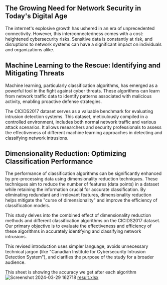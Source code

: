 ## The Growing Need for Network Security in Today's Digital Age

The internet's explosive growth has ushered in an era of unprecedented connectivity. However, this interconnectedness comes with a cost: heightened cybersecurity risks. Sensitive data is constantly at risk, and disruptions to network systems can have a significant impact on individuals and organizations alike.

## Machine Learning to the Rescue: Identifying and Mitigating Threats

Machine learning, particularly classification algorithms, has emerged as a powerful tool in the fight against cyber threats. These algorithms can learn from network traffic data to identify patterns associated with malicious activity, enabling proactive defense strategies. 

The CICIDS2017 dataset serves as a valuable benchmark for evaluating intrusion detection systems. This dataset, meticulously compiled in a controlled environment, includes both normal network traffic and various attack scenarios. It allows researchers and security professionals to assess the effectiveness of different machine learning approaches in detecting and classifying network intrusions.

## Dimensionality Reduction: Optimizing Classification Performance

The performance of classification algorithms can be significantly enhanced by pre-processing data using dimensionality reduction techniques. These techniques aim to reduce the number of features (data points) in a dataset while retaining the information crucial for accurate classification. By eliminating redundant and irrelevant features, dimensionality reduction helps mitigate the "curse of dimensionality" and improve the efficiency of classification models.

This study delves into the combined effect of dimensionality reduction methods and different classification algorithms on the CICIDS2017 dataset. Our primary objective is to evaluate the effectiveness and efficiency of these algorithms in accurately identifying and classifying network intrusions. 

This revised introduction uses simpler language, avoids unnecessary technical jargon (like "Canadian Institute for Cybersecurity Intrusion Detection System"), and clarifies the purpose of the study for a broader audience. 


This sheet is showing the accuracy we get after each algorithm
![Screenshot 2024-03-29 162718](https://github.com/TwoDarray/Enhancing-the-Security-by-Analyzing-the-Behavior-of-Multiple-Classification-Algorithms-/assets/104327376/6da54423-1381-47bb-bf27-56994466af7b)
                                     [result.xlsx](https://github.com/TwoDarray/Enhancing-the-Security-by-Analyzing-the-Behavior-of-Multiple-Classification-Algorithms-/files/14803037/result.xlsx)
